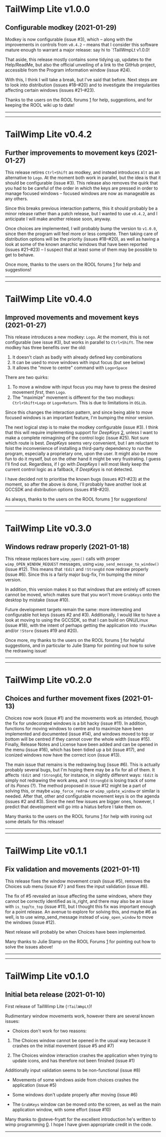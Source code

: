 # TailWimp Lite v1.0.0
## Configurable modkey (2021-01-29)

Modkey is now configurable (issue #3), which – along with the improvements
in controls from `v0.4.2` – means that I consider this software mature enough
to warrant a major release: say hi to `!TailWmpLt v1.0.0!

That aside, this release mostly contains some tidying up, updates to the
Help/ReadMe, but also the official unveiling of a link to the GitHub project,
accessible from the Program information window (issue #24).

With this, I think I will take a break, but I've said that before. Next steps
are to look into distribution (issues #18–#20) and to investigate the
irregularities affecting certain windows (issues #21–#23).

Thanks to the users on the ROOL forums [1] for help, suggestions, and for
keeping the ROOL wiki up to date!

---
[1]: https://www.riscosopen.org/forum


----------------------
# TailWimp Lite v0.4.2
## Further improvements to movement keys (2021-01-27)

This release retires `Ctrl+Shift` as modkey, and instead introduces `Alt`
as an alternative to `Logo`. At the moment both work in parallel, but the
idea is that it should be configurable (issue #3). This release also removes
the quirk that you had to be careful of the order in which the keys are
pressed in order to manage focused windows – focused windows are now as
manageable as any others.

Since this breaks previous interaction patterns, this it should probably be a
minor release rather than a patch release, but I wanted to use `v0.4.2`, and
I anticipate I will make another release soon, anyway.

Once choices are implemented, I will probably bump the version to `v1.0.0`,
since then the program will feel more or less complete. Then taking care of
distribution options will be the priority (issues #18–#20), as well as having
a look at some of the known anarchic windows that have been reported
(issues #21–#23) – I suspect that at least some of them may be possible to
get to behave.

Once more, thanks to the users on the ROOL forums [1] for help and
suggestions!

---
[1]: https://www.riscosopen.org/forum


----------------------
# TailWimp Lite v0.4.0
## Improved movements and movement keys (2021-01-27)

This release introduces a new modkey: `Logo`. At the moment, this is not
configurable (see issue #3), but works in parallel to `Ctrl+Shift`. The new
modkey has three benefits over the old:

1. It doesn't clash as badly with already defined key combinations
2. It can be used to move windows with input focus (but see below)
3. It allows the "move to centre" command with `Logo+Space`

There are two quirks:
1. To move a window with input focus you may have to press the desired
   movement _first_, then `Logo`.
2. The "maximize" movement is different for the two modkeys:
   `Ctrl+Shift+Logo` or `Logo+Return`. This is due to limitations in `OSLib`.

Since this changes the interaction pattern, and since being able to move
focused windows is an important feature, I'm bumping the minor version.

The next logical step is to make the modkey configurable (issue #3). I think
that this will require implementing support for _DeepKeys_ [2], unless I want
to make a complete reimagining of the control logic (issue #25). Not sure
which route is best. _DeepKeys_ seems very convenient, but I am reluctant to
foist the inconvenience of installing a third-party dependency to run the
program, especially a proprietary one, upon the user. It might also be more
fun to do it myself, but on the other hand it might be very frustrating. I
guess I'll find out. Regardless, if I go with _DeepKeys_ I will most likely
keep the current control logic as a fallback, if _DeepKeys_ is not detected.

I have decided not to prioritise the known bugs (issues #21–#23) at the
moment, so after the above is done, I'll probably have another look at GCCSDK
and distribution options (issues #18–#20).

As always, thanks to the users on the ROOL forums [1] for suggestions!

---
[1]: https://www.riscosopen.org/forum
[2]: https://sites.google.com/view/nemo20000/deepkeys


----------------------
# TailWimp Lite v0.3.0
## Windows redraw properly (2021-01-18)

This release replaces bare `wimp_open()` calls with proper
`wimp_OPEN_WINDOW_REQUEST` messages, using `wimp_send_message_to_window()`
(issue #12). This means that `!Edit` and `!StrongEd` now redraw properly
(issue #6). Since this is a fairly major bug-fix, I'm bumping the minor
version.

In addition, this version makes it so that windows that are entirely off
screen cannot be moved, which makes sure that you won't move `GrabKeys` onto
the desktop by mistake (issue #10).

Future development targets remain the same: more interesting and configurable
hot keys (issues #2 and #3). Additionally, I would like to have a look at
moving to using the GCCSDK, so that I can build on GNU/Linux (issue #18),
with the intent of perhaps getting the application into `!PackMan` and/or
`!Store` (issues #19 and #20).

Once more, my thanks to the users on the ROOL forums [1] for helpful
suggestions, and in particular to Julie Stamp for pointing out how to solve
the redrawing issue!

---
[1]: https://www.riscosopen.org/forum


----------------------
# TailWimp Lite v0.2.0
## Choices and further movement fixes (2021-01-13)

Choices now work (issue #1) and the movements work as intended, though the
fix for undecorated windows is a bit hacky (issue #11). In addition,
functions for moving windows to centre and to maximize have been implemented
and documented (issue #14), and windows moved to top or bottom will be
centred if they cannot cover the whole width (issue #15). Finally, Release
Notes and License have been added and can be opened in the menu (issue #16),
which has been tidied up a bit (issue #17), and iconized windows now have the
correct icon (issue #13).

The main issue that remains is the redrawing bug (issue #6). This is actually
probably several bugs, but I'm hoping there may be a fix for all of them. It
affects `!Edit` and `!StrongEd`, for instance, in slightly different ways:
`!Edit` is simply not redrawing the work area, and `!StrongEd` is losing
track of some of its _Panes_ (?). The method proposed in issue #12 might be a
part of solving this, or maybe `wimp_force_redraw` or `wimp_update_window` or
similar is needed. After that, other and configurable movement keys is on the
agenda (issues #2 and #3). Since the next few issues are bigger ones,
however, I predict that development will go into a hiatus before I take them
on.

Many thanks to the users on the ROOL forums [1] for help with ironing out some
details for this release!

---
[1]: https://www.riscosopen.org/forum


----------------------
# TailWimp Lite v0.1.1
## Fix validation and movements (2021-01-11)

This release fixes the window movement crash (issue #5), removes the Choices
sub menu (issue #7 ) and fixes the input validation (issue #8).

The fix of #5 revealed an issue affecting the same windows, where they cannot
be correctly identified as is_right, and there may also be an issue with
`is_top`/`to_top` (issue #11), but I thought this fix was important enough
for a point release. An avenue to explore for solving this, and maybe #6 as
well, is to use wimp_send_message instead of `wimp_open_window` to move the
windows (issue #12).

Next release will probably be when Choices have been implemented.

Many thanks to Julie Stamp on the ROOL Forums [1] for pointing out how to
solve the issues above!

---
[1]: https://www.riscosopen.org/forum


----------------------
# TailWimp Lite v0.1.0
## Initial beta release (2021-01-10)

First release of TailWimp Lite (`!TailWmpLt`)!

Rudimentary window movements work, however there are several known issues:

- Choices don't work for two reasons:
1. The Choices window cannot be opened in the usual way because it crashes on
   the initial movement (issue #5 and #7)

2. The Choices window interaction crashes the application when trying to
   update icons, and has therefore not been finished (issue #1)

Additionally input validation seems to be non-functional (issue #8)

- Movements of some windows aside from choices crashes the application
  (issue #5)

- Some windows don't update properly after moving (issue #6)

- The `GrabKeys` window can be moved onto the screen, as well as the main
application window, with some effort (issue #10)

Many thanks to @steve-fryatt for the excellent introduction he's written to
wimp programming [0]. I hope I have given appropriate credit in the code.

---
[0]: http://www.stevefryatt.org.uk/risc-os/wimp-prog
